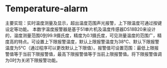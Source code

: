 # Temperature-alarm
主要实现：实时温度测量及显示，超出温度范围声光报警，上下限温度可通过按键设定等功能。 本数字温度报警器是基于51单片机及温度传感器DS18B20来设计的，温度测量范围0到99.9摄氏度，精度为0.1摄氏度，可见测量温度的范围广，精度高的特点。可设置上下限报警温度，默认上限报警温度为38℃、默认下限报警温度为5℃（通过程序可以更改默认上下限值）。报警值可设置范围：最低上限报警值等于当前下限报警值，最高下限报警值等于当前上限报警值。将下限报警值调为0时为关闭下限报警功能。 

